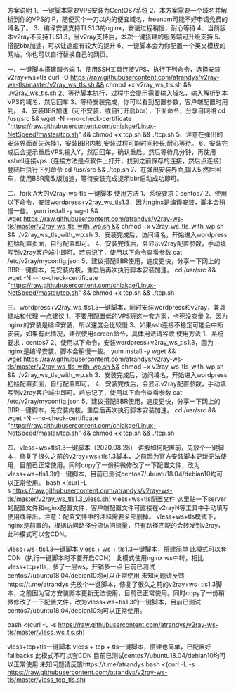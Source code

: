 方案说明 
1、一键脚本需要VPS安装为CentOS7系统
2、本方案需要一个域名并解析到你的VPS的IP，随便买个一刀以内的便宜域名，freenom可能不好申请免费的域名了。
3、编译安装支持TLS1.3的nginx，安装过程稍慢，耐心等待
4、当前版本v2ray不支持TLS1.3，当v2ray支持后，本次一键搭建的服务端可升级支持
5、搭配bbr加速，可以让速度有较大的提升
6、一键脚本会为你配置一个英文模板的网站，你也可以自行替换自己的网页。

一、一键脚本搭建服务端 1、使用SSH工具连接VPS，执行下列命令，选择安装v2ray+ws+tls
curl -O https://raw.githubusercontent.com/atrandys/v2ray-ws-tls/master/v2ray_ws_tls.sh && chmod +x v2ray_ws_tls.sh && ./v2ray_ws_tls.sh 2、等待脚本执行，过程中会提示需要输入域名，输入解析到本VPS的域名，然后回车
3、等待安装完成，你可以看到配置参数，客户端配置时用到。
4、安装BBR加速（可不安装，或自行开启bbr），下面命令，分享自网络
cd /usr/src && wget -N --no-check-certificate "https://raw.githubusercontent.com/chiakge/Linux-NetSpeed/master/tcp.sh" && chmod +x tcp.sh && ./tcp.sh 5、注意在弹出的安装界面首先选择1，安装BBR内核,安装过程可能时间较长,耐心等待。
6、安装完成后会提示重启VPS,输入Y，然后回车，确认重启。然后等待几分钟，再使用xshell连接vps（连接方法是点软件上打开，找到之前保存的连接，然后点连接）登陆后执行下列命令
cd /usr/src && ./tcp.sh 7、在弹出安装界面,输入5,然后回车，使用BBR魔改版加速，等待安装完成提示bbr启动成功即可。

二、fork A大的v2ray-ws-tls 一键脚本
使用方法 1、系统要求：centos7
2、使用以下命令，安装wordpress+v2ray_ws_tls1.3，因为nginx是编译安装，脚本会稍慢一些。
yum install -y wget && wget https://raw.githubusercontent.com/atrandys/v2ray-ws-tls/master/v2ray_ws_tls_with_wp.sh && chmod +x v2ray_ws_tls_with_wp.sh && ./v2ray_ws_tls_with_wp.sh 3、安装完成后，访问域名，开始进入wordpress初始配置页面，自行配置即可。
4、安装完成后，会显示v2ray配置参数，手动填写到v2ray客户端中即可。若忘记了，使用以下命令查看参数
cat /etc/v2ray/myconfig.json 5、建议搭配BBR使用，速度更快，分享一下网上的BBR一键脚本，先安装内核，重启后再次执行脚本安装加速。
cd /usr/src && wget -N --no-check-certificate "https://raw.githubusercontent.com/chiakge/Linux-NetSpeed/master/tcp.sh" && chmod +x tcp.sh && ./tcp.sh

三、wordpress+v2ray_ws_tls1.3一键脚本，同时安装wordpress和v2ray，兼具建站和代理
一点建议 1、不要用配置低的VPS玩这一套方案，卡死没商量
2、因为nginx的安装是编译安装，所以速度会比较慢
3、如果ssh连接不稳定可能会中断安装，如果有此情况，建议使用screen命令，具体用法请谷歌
使用方法 1、系统要求：centos7
2、使用以下命令，安装wordpress+v2ray_ws_tls1.3，因为nginx是编译安装，脚本会稍慢一些。
yum install -y wget && wget https://raw.githubusercontent.com/atrandys/v2ray-ws-tls/master/v2ray_ws_tls_with_wp.sh && chmod +x v2ray_ws_tls_with_wp.sh && ./v2ray_ws_tls_with_wp.sh 3、安装完成后，访问域名，开始进入wordpress初始配置页面，自行配置即可。
4、安装完成后，会显示v2ray配置参数，手动填写到v2ray客户端中即可。若忘记了，使用以下命令查看参数
cat /etc/v2ray/myconfig.json 5、建议搭配BBR使用，速度更快，分享一下网上的BBR一键脚本，先安装内核，重启后再次执行脚本安装加速。
cd /usr/src && wget -N --no-check-certificate "https://raw.githubusercontent.com/chiakge/Linux-NetSpeed/master/tcp.sh" && chmod +x tcp.sh && ./tcp.sh

四、vless+ws+tls1.3一键脚本（2020.08.28） 讲解如何配置前，先放个一键脚本，修复了很久之前的v2ray+ws+tls1.3脚本，之前因为官方安装脚本更新无法使用，目前已正常使用。同时copy了一份稍微修改了一下配置文件，改为vless+ws+tls1.3的一键脚本，目前已测试centos7/ubuntu18.04/debian10均可以正常使用。
bash <(curl -L -s https://raw.githubusercontent.com/atrandys/v2ray-ws-tls/master/v2ray_ws_tls1.3_vless.sh)
vless+ws+tls配置文件 这里贴一下server的配置文件和nginx配置文件，客户端配置文件可直接在v2rayN等工具中手动填写使用或导出。注意：配置文件中的注释需要全部删掉。
vless+ws+tls模式下，nginx是前置的，根据访问路径分流访问流量，只有路径匹配的会转发到v2ray，此种模式可以套CDN。


vless+ws+tls1.3一键脚本
vless + ws + tls1.3一键脚本，搭建简单
此模式可以套CDN（执行一键脚本时不要开启CDN）
此模式使用nginx ws中转，相比vless+tcp+tls，多了一层ws，开销多一点
目前已测试centos7/ubuntu18.04/debian10均可以正常使用
未知问题请反馈https://t.me/atrandys
先放个一键脚本，修复了很久之前的v2ray+ws+tls1.3脚本，之前因为官方安装脚本更新无法使用，目前已正常使用。同时copy了一份稍微修改了一下配置文件，改为vless+ws+tls1.3的一键脚本，目前已测试centos7/ubuntu18.04/debian10均可以正常使用。

bash <(curl -L -s https://raw.githubusercontent.com/atrandys/v2ray-ws-tls/master/vless_ws_tls.sh)

vless+tcp+tls一键脚本
vless + tcp + tls一键脚本，搭建也简单，已配置好fallbacks
此模式不可以套CDN
目前已测试centos7/ubuntu18.04/debian10均可以正常使用
未知问题请反馈https://t.me/atrandys
bash <(curl -L -s https://raw.githubusercontent.com/atrandys/v2ray-ws-tls/master/vless_tcp_tls.sh)
